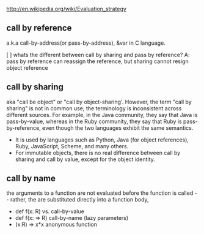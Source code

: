 http://en.wikipedia.org/wiki/Evaluation_strategy


## call by reference
 
a.k.a call-by-address(or pass-by-address), &var in C language.


[ ] whats the different between call by sharing and pass by reference?
    A: pass by reference can reassign the reference, but sharing cannot resign object reference


## call by sharing
 aka "call be object" or "call by object-sharing'.
 However, the term "call by sharing" is not in common use; 
 the terminology is inconsistent across different sources. 
 For example, in the Java community, they say that Java is pass-by-value, whereas in the Ruby community, 
 they say that Ruby is pass-by-reference, even though the two languages exhibit the same semantics.

- It is used by languages such as Python, Java (for object references), Ruby, JavaScript, Scheme, and many others.
- For immutable objects, there is no real difference between call by sharing and call by value, except for the object identity.


## call by name

the arguments to a function are not evaluated before the function is called -- rather, the are substituted directly into
a function body,

- def f(x: R) vs.   call-by-value
- def f(x: => R)    call-by-name (lazy parameters)
- (x:R) => x*x      anonymous function
